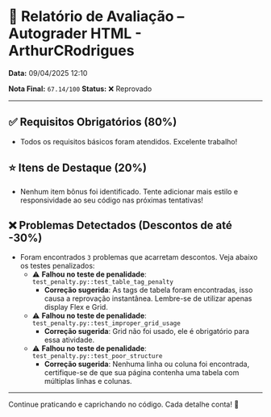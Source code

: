 # 🧪 Relatório de Avaliação – Autograder HTML - ArthurCRodrigues

**Data:** 09/04/2025 12:10

**Nota Final:** `67.14/100`
**Status:** ❌ Reprovado

---
## ✅ Requisitos Obrigatórios (80%)
- Todos os requisitos básicos foram atendidos. Excelente trabalho!

## ⭐ Itens de Destaque (20%)
- Nenhum item bônus foi identificado. Tente adicionar mais estilo e responsividade ao seu código nas próximas tentativas!

## ❌ Problemas Detectados (Descontos de até -30%)
- Foram encontrados `3` problemas que acarretam descontos. Veja abaixo os testes penalizados:
  - ⚠️ **Falhou no teste de penalidade**: `test_penalty.py::test_table_tag_penalty`
    - **Correção sugerida**: As tags de tabela foram encontradas, isso causa a reprovação instantânea. Lembre-se de utilizar apenas display Flex e Grid.
  - ⚠️ **Falhou no teste de penalidade**: `test_penalty.py::test_improper_grid_usage`
    - **Correção sugerida**: Grid não foi usado, ele é obrigatório para essa atividade.
  - ⚠️ **Falhou no teste de penalidade**: `test_penalty.py::test_poor_structure`
    - **Correção sugerida**: Nenhuma linha ou coluna foi encontrada, certifique-se de que sua página contenha uma tabela com múltiplas linhas e colunas.

---
Continue praticando e caprichando no código. Cada detalhe conta! 💪
